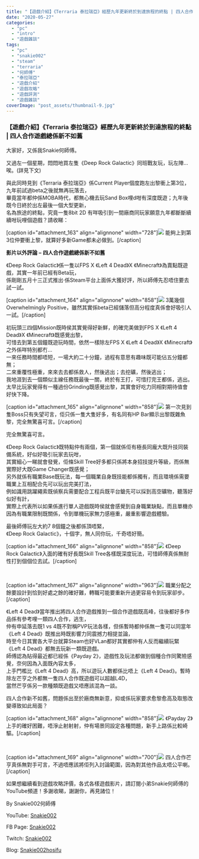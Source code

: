 ```yaml
---
title: "【遊戲介紹】《Terraria 泰拉瑞亞》經歷九年更新終於到達旅程的終點 | 四人合作遊戲總係新不如舊"
date: "2020-05-27"
categories: 
  - "pc"
  - "intro"
  - "遊戲雜談"
tags: 
  - "pc"
  - "snakie002"
  - "steam"
  - "terraria"
  - "何師傅"
  - "泰拉瑞亞"
  - "遊戲介紹"
  - "遊戲攻略"
  - "遊戲評測"
  - "遊戲雜談"
coverImage: "post_assets/thumbnail-9.jpg"
---
```


### 【遊戲介紹】《Terraria 泰拉瑞亞》經歷九年更新終於到達旅程的終點 | 四人合作遊戲總係新不如舊

  
大家好，又係我Snakie何師傅。  

  
又過左一個星期，悶悶地買左隻《Deep Rock Galactic》同班戰友玩，玩左陣…唉。(詳見下文)  

  
與此同時見到《Terraria 泰拉瑞亞》係Current Player個度跑左出黎衝上第3位，九年前試過beta之後就無再玩落去，  
畢竟當年都仲係MOBA時代，都無心機去玩Sand Box哩d咁有深度既遊；九年後既今日終於出左最後一個大型更新，  
名為旅途的終點，究竟一隻8bit 2D 有咩吸引到一間廠商同玩家願意九年都斷斷續續咁玩哩個遊戲？請收睇：  

  
\[caption id="attachment\_163" align="alignnone" width="728"\]![](post_assets/P1.jpeg) 能夠上到第3位仲要衝上黎，就算好多新Game都未必做到。\[/caption\]  

  
**影片以外評論** **–** **四人合作遊戲總係新不如舊**  

  
《Deep Rock Galactic》係一隻以FPS X 《Left 4 Dead》X 《Minecraft》為賣點既遊戲，其實一年前已經有Beta玩，  
係剛剛五月十三正式推出‧係Steam平台上面係大獲好評，所以師傅先忍唔住要去試一試。  

  
\[caption id="attachment\_164" align="alignnone" width="858"\]![](post_assets/P2-2-1024x534.png) 3萬幾個Overwhelmingly Positive，雖然其實係beta已經儲落但高分程度真係會好吸引人一試。\[/caption\]  

  
初玩頭三四個Mission既時侯其實覺得好新鮮，的確完美做到FPS X 《Left 4 Dead》X 《Minecraft》既感覺出黎，  
可惜去到第五個鐘既遊玩時間，依然一樣除左FPS X 《Left 4 Dead》X 《Minecraft》之外係咩特別都冇…  
一來任務時間都唔短，一場大約二十分鐘，過程有意思有趣味既可能佔五分鐘都無；  
二來重覆性極重，來來去去都係救人，然後逃出；去挖礦，然後逃出；  
我地涯到去一個類似主線任務既最後一關，終於有王打，可惜打完王都係，逃出。  
太早比玩家覺得有一種過份Grinding既感覺出黎，其實會好吃力同相對期待值會好快下降。  

  
\[caption id="attachment\_165" align="alignnone" width="858"\]![](post_assets/P3-7-1024x576.jpg) 第一次見到隻Boss只有失望可言，佢只係一隻大隻好多，有名同有HP Bar顯示出黎既雜魚黎，完全無驚喜可言。\[/caption\]  

  
完全無驚喜可言。  

  
《Deep Rock Galactic》既特點仲有兩個，第一個就係佢有極長同龐大既升技同裝備系統，好似好吸引玩家去玩咁，  
其實細心一睇就會發覺，佢條Skill Tree好多都只係將本身招技提升等級，而係無實際好大既Game Changer既感覺；  
另外就係有職業Base既玩法，每一個職業自身既技能都係獨有，而且環境係需要職業上互相配合先可以玩出完美打法，  
例如識用跳躍繩索既偵察兵需要配合工程兵既平台鎗先可以採到高空礦物，聽落好似好有計，  
實際上代表所以如果係進行單人遊戲既時侯就會感覺到自身職業缺點，而且單機亦因為有職業限制既關係，令到單機玩家無力感極重，嚴重影響遊戲體驗。  

  
最後師傅玩左大約7 8個鐘之後都係頂唔緊，  
《Deep Rock Galactic》，十個字，無人同你玩，千奇唔好簡。  

  
\[caption id="attachment\_166" align="alignnone" width="858"\]![](post_assets/P4-4-1024x576.jpg) 《Deep Rock Galactic》入面的確有好長既Skill Tree各樣既深度玩法，可惜師傅真係無耐性打到個個位去試。\[/caption\]  

  
   

  
\[caption id="attachment\_167" align="alignnone" width="963"\]![](post_assets/P5.png) 職業分配之餘要設計到恰到好處之餘的確好難，轉職可能要重新升過更容易令到玩家卻步。\[/caption\]  

  
《Left 4 Dead》當年推出將四人合作遊戲推到一個合作遊戲既高峰，往後都好多作品係有參考哩一類四人合作，逃生，  
仲有申延落去既1 vs 4既不對稱PVP玩法各樣，但係暫時都仲係無一隻可以同當年《Left 4 Dead》既推出時既影響力同震撼力相提並論，  
時至今日其實各大平台就算Steam也好VLan都好其實都仲有人反而繼續玩緊《Left 4 Dead》都無去玩新一類既遊戲。  
師傅認為貼得最近都已經係《Payday 2》，遊戲性及玩法都做到個種合作同驚險感覺，奈何因為入面既內容太多，  
上手門檻比《Left 4 Dead》高，所以遊玩人數都係比唔上《Left 4 Dead》。暫時除左芒亨之外都無一隻四人合作既遊戲可以超越L4D，  
當然芒亨係另一款種類既遊戲又唔應該混為一談。  

  
四人合作新不如舊，問題係出至於廠商無新意，抑或係玩家要求愈黎愈高及取態改變導致如此局面？  

  
\[caption id="attachment\_168" align="alignnone" width="858"\]![](post_assets/P6-4-1024x512.jpg) 《Payday 2》上手的確好困難，唔淨止射射射，仲有場景同設定各種問題，新手上路係比較崎驅。\[/caption\]  

  
   

  
\[caption id="attachment\_169" align="alignnone" width="700"\]![](post_assets/P7-3.jpg) 四人合作芒亨真係無對手可言，不過唔應該將佢列入討論範圍，因為對其他作品太唔公平喇。\[/caption\]  

  
如果想繼續看到遊戲攻略評價，各式各樣遊戲影片，請訂閱小弟Snakie何師傅的YouTube頻道！多謝收睇，謝謝你，再見諸位！  

  
By Snakie002何師傅  

  
YouTube: [Snakie002](https://www.youtube.com/channel/UCDOMLG_RBSoqVHK3sIYJeLA)  

  
FB Page: [Snakie002](https://www.facebook.com/Snakie002/)  

  
Twitch: [Snakie002](https://www.twitch.tv/snakie002/)  

  
Blog: [Snakie002hosifu](https://snakie002hosifu.blog)
